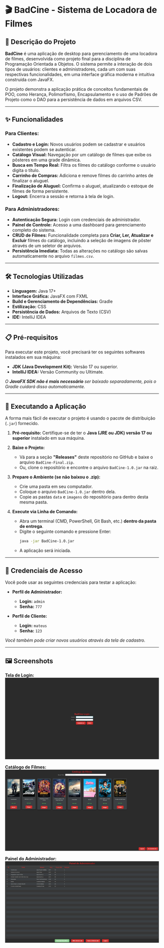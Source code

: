 # 🎬 BadCine - Sistema de Locadora de Filmes

## 📄 Descrição do Projeto

**BadCine** é uma aplicação de desktop para gerenciamento de uma locadora de filmes, desenvolvida como projeto final para a disciplina de Programação Orientada a Objetos. O sistema permite a interação de dois tipos de usuários: clientes e administradores, cada um com suas respectivas funcionalidades, em uma interface gráfica moderna e intuitiva construída com JavaFX.

O projeto demonstra a aplicação prática de conceitos fundamentais de POO, como Herança, Polimorfismo, Encapsulamento e o uso de Padrões de Projeto como o DAO para a persistência de dados em arquivos CSV.

---

## ✨ Funcionalidades

### Para Clientes:
- **Cadastro e Login:** Novos usuários podem se cadastrar e usuários existentes podem se autenticar.
- **Catálogo Visual:** Navegação por um catálogo de filmes que exibe os pôsteres em uma grade dinâmica.
- **Busca em Tempo Real:** Filtra os filmes do catálogo conforme o usuário digita o título.
- **Carrinho de Compras:** Adiciona e remove filmes do carrinho antes de finalizar o aluguel.
- **Finalização de Aluguel:** Confirma o aluguel, atualizando o estoque de filmes de forma persistente.
- **Logout:** Encerra a sessão e retorna à tela de login.

### Para Administradores:
- **Autenticação Segura:** Login com credenciais de administrador.
- **Painel de Controle:** Acesso a uma dashboard para gerenciamento completo do sistema.
- **CRUD de Filmes:** Funcionalidade completa para **Criar, Ler, Atualizar e Excluir** filmes do catálogo, incluindo a seleção de imagens de pôster através de um seletor de arquivos.
- **Persistência Imediata:** Todas as alterações no catálogo são salvas automaticamente no arquivo `filmes.csv`.

---

## 🛠️ Tecnologias Utilizadas

- **Linguagem:** Java 17+
- **Interface Gráfica:** JavaFX com FXML
- **Build e Gerenciamento de Dependências:** Gradle
- **Estilização:** CSS
- **Persistência de Dados:** Arquivos de Texto (CSV)
- **IDE:** IntelliJ IDEA

---

## 📋 Pré-requisitos

Para executar este projeto, você precisará ter os seguintes softwares instalados em sua máquina:

- **JDK (Java Development Kit):** Versão 17 ou superior.
- **IntelliJ IDEA:** Versão Community ou Ultimate.

_O **JavaFX SDK não é mais necessário** ser baixado separadamente, pois o Gradle cuidará disso automaticamente._

---

## 🚀 Executando a Aplicação

A forma mais fácil de executar o projeto é usando o pacote de distribuição (`.jar`) fornecido.

1.  **Pré-requisito:** Certifique-se de ter o **Java (JRE ou JDK) versão 17 ou superior** instalado em sua máquina.

2.  **Baixe o Projeto:**
    - Vá para a seção **"Releases"** deste repositório no GitHub e baixe o arquivo `BadCine-Final.zip`.
    - Ou, clone o repositório e encontre o arquivo `BadCine-1.0.jar` na raiz.

3.  **Prepare o Ambiente (se não baixou o .zip):**
    - Crie uma pasta em seu computador.
    - Coloque o arquivo `BadCine-1.0.jar` dentro dela.
    - Copie as pastas `data` e `imagens` do repositório para dentro desta mesma pasta.

4.  **Execute via Linha de Comando:**
    - Abra um terminal (CMD, PowerShell, Git Bash, etc.) **dentro da pasta de entrega**.
    - Digite o seguinte comando e pressione Enter:
      ```bash
      java -jar BadCine-1.0.jar
      ```
    - A aplicação será iniciada.

---

## 🔑 Credenciais de Acesso

Você pode usar as seguintes credenciais para testar a aplicação:

- **Perfil de Administrador:**
    - **Login:** `admin`
    - **Senha:** `777`

- **Perfil de Cliente:**
    - **Login:** `mateus`
    - **Senha:** `123`

_Você também pode criar novos usuários através da tela de cadastro._

---

## 🖼️ Screenshots

**Tela de Login:**
![Tela de Login](screenshots/login.jpg)

**Catálogo de Filmes:**
![Catálogo de Filmes](screenshots/catalogo.jpg)

**Painel do Administrador:**
![Painel do Administrador](screenshots/administrador.jpg)